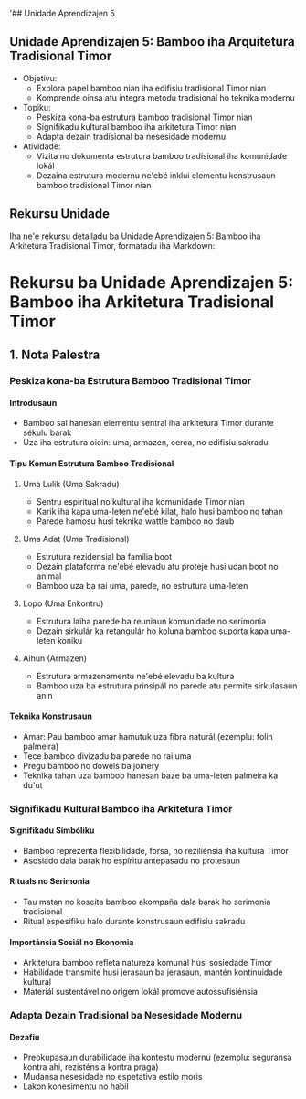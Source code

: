 '## Unidade Aprendizajen 5

## Unidade Aprendizajen 5: Bamboo iha Arquitetura Tradisional Timor

- Objetivu:
  * Explora papel bamboo nian iha edifisiu tradisional Timor nian
  * Komprende oinsa atu integra metodu tradisional ho teknika modernu
- Topiku:
  * Peskiza kona-ba estrutura bamboo tradisional Timor nian
  * Signifikadu kultural bamboo iha arkitetura Timor nian
  * Adapta dezain tradisional ba nesesidade modernu
- Atividade:
  * Vizita no dokumenta estrutura bamboo tradisional iha komunidade lokál
  * Dezaina estrutura modernu ne'ebé inklui elementu konstrusaun bamboo tradisional Timor nian

## Rekursu Unidade

Iha ne'e rekursu detalladu ba Unidade Aprendizajen 5: Bamboo iha Arkitetura Tradisional Timor, formatadu iha Markdown:

# Rekursu ba Unidade Aprendizajen 5: Bamboo iha Arkitetura Tradisional Timor

## 1. Nota Palestra

### Peskiza kona-ba Estrutura Bamboo Tradisional Timor

#### Introdusaun
- Bamboo sai hanesan elementu sentral iha arkitetura Timor durante sékulu barak
- Uza iha estrutura oioin: uma, armazen, cerca, no edifisiu sakradu

#### Tipu Komun Estrutura Bamboo Tradisional
1. Uma Lulik (Uma Sakradu)
   - Sentru espiritual no kultural iha komunidade Timor nian
   - Karik iha kapa uma-leten ne'ebé kilat, halo husi bamboo no tahan
   - Parede hamosu husi teknika wattle bamboo no daub

2. Uma Adat (Uma Tradisional)
   - Estrutura rezidensial ba família boot
   - Dezain plataforma ne'ebé elevadu atu proteje husi udan boot no animal
   - Bamboo uza ba rai uma, parede, no estrutura uma-leten

3. Lopo (Uma Enkontru)
   - Estrutura laiha parede ba reuniaun komunidade no serimonia
   - Dezain sirkulár ka retangulár ho koluna bamboo suporta kapa uma-leten koniku

4. Aihun (Armazen)
   - Estrutura armazenamentu ne'ebé elevadu ba kultura
   - Bamboo uza ba estrutura prinsipál no parede atu permite sirkulasaun anin

#### Teknika Konstrusaun
- Amar: Pau bamboo amar hamutuk uza fibra naturál (ezemplu: folin palmeira)
- Tece bamboo divizadu ba parede no rai uma
- Pregu bamboo no dowels ba joinery
- Teknika tahan uza bamboo hanesan baze ba uma-leten palmeira ka du'ut

### Signifikadu Kultural Bamboo iha Arkitetura Timor

#### Signifikadu Simbóliku
- Bamboo reprezenta flexibilidade, forsa, no reziliénsia iha kultura Timor
- Asosiado dala barak ho espíritu antepasadu no protesaun

#### Rituals no Serimonia
- Tau matan no koseita bamboo akompaña dala barak ho serimonia tradisional
- Ritual espesífiku halo durante konstrusaun edifisiu sakradu

#### Importánsia Sosiál no Ekonomia
- Arkitetura bamboo refleta natureza komunal husi sosiedade Timor
- Habilidade transmite husi jerasaun ba jerasaun, mantén kontinuidade kultural
- Materiál sustentável no origem lokál promove autossufisiénsia

### Adapta Dezain Tradisional ba Nesesidade Modernu

#### Dezafiu
- Preokupasaun durabilidade iha kontestu modernu (ezemplu: seguransa kontra ahi, rezisténsia kontra praga)
- Mudansa nesesidade no espetativa estilo moris
- Lakon konesimentu no habil